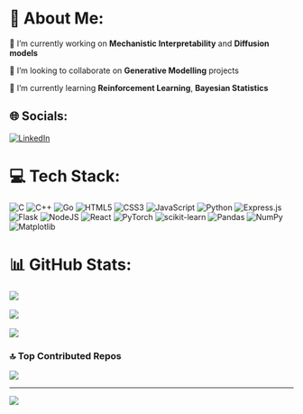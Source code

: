 # 💫 About Me:  
🔭 I’m currently working on **Mechanistic Interpretability** and **Diffusion models**

👯 I’m looking to collaborate on **Generative Modelling** projects

🌱 I’m currently learning **Reinforcement Learning**, **Bayesian Statistics**

## 🌐 Socials:  
[![LinkedIn](https://img.shields.io/badge/LinkedIn-%230077B5.svg?logo=linkedin&logoColor=white)](https://www.linkedin.com/in/charansaivaddi/)  

# 💻 Tech Stack:  
![C](https://img.shields.io/badge/c-%2300599C.svg?style=flat&logo=c&logoColor=white) ![C++](https://img.shields.io/badge/c++-%2300599C.svg?style=flat&logo=c%2B%2B&logoColor=white) ![Go](https://img.shields.io/badge/go-%2300ADD8.svg?style=flat&logo=go&logoColor=white) ![HTML5](https://img.shields.io/badge/html5-%23E34F26.svg?style=flat&logo=html5&logoColor=white) ![CSS3](https://img.shields.io/badge/css3-%231572B6.svg?style=flat&logo=css3&logoColor=white) ![JavaScript](https://img.shields.io/badge/javascript-%23323330.svg?style=flat&logo=javascript&logoColor=%23F7DF1E) ![Python](https://img.shields.io/badge/python-3670A0?style=flat&logo=python&logoColor=ffdd54) ![Express.js](https://img.shields.io/badge/express.js-%23404d59.svg?style=flat&logo=express&logoColor=%2361DAFB) ![Flask](https://img.shields.io/badge/flask-%23000.svg?style=flat&logo=flask&logoColor=white) ![NodeJS](https://img.shields.io/badge/node.js-6DA55F?style=flat&logo=node.js&logoColor=white) ![React](https://img.shields.io/badge/react-%2320232a.svg?style=flat&logo=react&logoColor=%2361DAFB) ![PyTorch](https://img.shields.io/badge/PyTorch-%23EE4C2C.svg?style=flat&logo=PyTorch&logoColor=white) ![scikit-learn](https://img.shields.io/badge/scikit--learn-%23F7931E.svg?style=flat&logo=scikit-learn&logoColor=white) ![Pandas](https://img.shields.io/badge/pandas-%23150458.svg?style=flat&logo=pandas&logoColor=white) ![NumPy](https://img.shields.io/badge/numpy-%23013243.svg?style=flat&logo=numpy&logoColor=white) ![Matplotlib](https://img.shields.io/badge/Matplotlib-%23ffffff.svg?style=flat&logo=Matplotlib&logoColor=black) 

# 📊 GitHub Stats:  
![](https://github-readme-stats.vercel.app/api?username=CharanSaiVaddi23&theme=dark&hide_border=false&include_all_commits=true&count_private=true)<br/>  
![](https://github-readme-streak-stats.herokuapp.com/?user=CharanSaiVaddi23&theme=dark&hide_border=false)<br/>  
![](https://github-readme-stats.vercel.app/api/top-langs/?username=CharanSaiVaddi23&theme=dark&hide_border=false&include_all_commits=true&count_private=true&layout=compact)  

### 🔝 Top Contributed Repos  
![](https://github-contributor-stats.vercel.app/api?username=CharanSaiVaddi23&limit=5&theme=dark&combine_all_yearly_contributions=true)  

---  
[![](https://visitcount.itsvg.in/api?id=CharanSaiVaddi23&icon=5&color=0)](https://visitcount.itsvg.in)  

